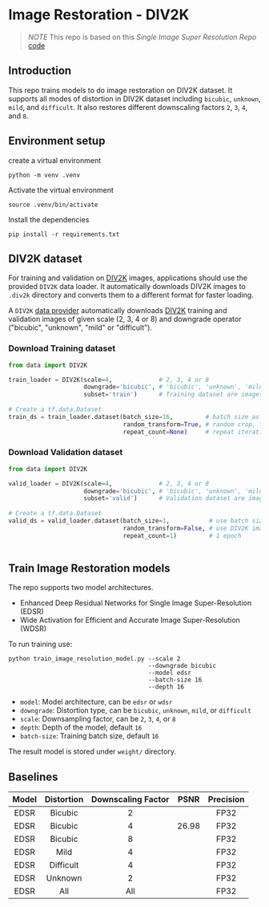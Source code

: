 # Image Restoration - DIV2K
>*NOTE* This repo is based on this *Single Image Super Resolution Repo* [code](https://github.com/krasserm/super-resolution)

## Introduction
This repo trains models to do image restoration on DIV2K dataset. It supports all modes of distortion in DIV2K dataset including `bicubic`, `unknown`, `mild`, and `difficult`. It also restores different downscaling factors `2`, `3`, `4`, and `8`.


## Environment setup

create a virtual environment
```
python -m venv .venv
```
Activate the virtual environment
```
source .venv/bin/activate
```
Install the dependencies 
```
pip install -r requirements.txt
```

## DIV2K dataset

For training and validation on [DIV2K](https://data.vision.ee.ethz.ch/cvl/DIV2K/) images, applications should use the 
provided `DIV2K` data loader. It automatically downloads DIV2K images to `.div2k` directory and converts them to a 
different format for faster loading.

A `DIV2K` [data provider](#div2k-dataset) automatically downloads [DIV2K](https://data.vision.ee.ethz.ch/cvl/DIV2K/) 
training and validation images of given scale (2, 3, 4 or 8) and downgrade operator ("bicubic", "unknown", "mild" or 
"difficult"). 

### Download Training dataset

```python
from data import DIV2K

train_loader = DIV2K(scale=4,             # 2, 3, 4 or 8
                     downgrade='bicubic', # 'bicubic', 'unknown', 'mild' or 'difficult' 
                     subset='train')      # Training dataset are images 001 - 800
                     
# Create a tf.data.Dataset          
train_ds = train_loader.dataset(batch_size=16,         # batch size as described in the EDSR and WDSR papers
                                random_transform=True, # random crop, flip, rotate as described in the EDSR paper
                                repeat_count=None)     # repeat iterating over training images indefinitely
```

### Download Validation dataset

```python
from data import DIV2K

valid_loader = DIV2K(scale=4,             # 2, 3, 4 or 8
                     downgrade='bicubic', # 'bicubic', 'unknown', 'mild' or 'difficult' 
                     subset='valid')      # Validation dataset are images 801 - 900
                     
# Create a tf.data.Dataset          
valid_ds = valid_loader.dataset(batch_size=1,           # use batch size of 1 as DIV2K images have different size
                                random_transform=False, # use DIV2K images in original size 
                                repeat_count=1)         # 1 epoch
                 
```

## Train Image Restoration models

The repo supports two model architectures.

- Enhanced Deep Residual Networks for Single Image Super-Resolution (EDSR)
- Wide Activation for Efficient and Accurate Image Super-Resolution (WDSR)

To run training use:

```
python train_image_resolution_model.py --scale 2
                                       --downgrade bicubic 
                                       --model edsr
                                       --batch-size 16
                                       --depth 16
```
- `model`: Model architecture, can be `edsr` or `wdsr`
- `downgrade`: Distortion type, can be `bicubic`, `unknown`, `mild`, or `difficult`
- `scale`: Downsampling factor, can be `2`, `3`, `4`, or `8`
- `depth`: Depth of the model, default `16`
- `batch-size`: Training batch size, default `16`

The result model is stored under `weight/` directory.

## Baselines
| Model | Distortion | Downscaling Factor |  PSNR  | Precision |
|:-----:|:----------:|:------------------:|:------:|:---------:|
|  EDSR |   Bicubic  |          2         |        |    FP32   |
|  EDSR |   Bicubic  |          4         |  26.98 |    FP32   |
|  EDSR |   Bicubic  |          8         |        |    FP32   |
|  EDSR |    Mild    |          4         |        |    FP32   |
|  EDSR |  Difficult |          4         |        |    FP32   |
|  EDSR |   Unknown  |          2         |        |    FP32   |
|  EDSR |    All     |         All        |        |    FP32   |
